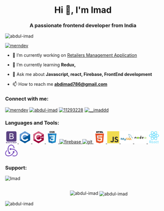 <h1 align="center">Hi 👋, I'm Imad</h1>
<h3 align="center">A passionate frontend developer from India</h3>

<p align="left"> <img src="https://komarev.com/ghpvc/?username=abdul-imad&label=Profile%20views&color=0e75b6&style=flat" alt="abdul-imad" /> </p>

<p align="left"> <a href="https://twitter.com/merndev" target="blank"><img src="https://img.shields.io/twitter/follow/merndev?logo=twitter&style=for-the-badge" alt="merndev" /></a> </p>

- 🔭 I’m currently working on [Retailers Management Application](https://github.com/abdul-imad/Retailers-Management)

- 🌱 I’m currently learning **Redux,**

- 💬 Ask me about **Javascript, react, Firebase, FrontEnd development**

- 📫 How to reach me **abdimad786@gmail.com**

<h3 align="left">Connect with me:</h3>
<p align="left">
<a href="https://twitter.com/merndev" target="blank"><img align="center" src="https://raw.githubusercontent.com/rahuldkjain/github-profile-readme-generator/master/src/images/icons/Social/twitter.svg" alt="merndev" height="30" width="40" /></a>
<a href="https://linkedin.com/in/abdul-imad" target="blank"><img align="center" src="https://raw.githubusercontent.com/rahuldkjain/github-profile-readme-generator/master/src/images/icons/Social/linked-in-alt.svg" alt="abdul-imad" height="30" width="40" /></a>
<a href="https://stackoverflow.com/users/11293228" target="blank"><img align="center" src="https://raw.githubusercontent.com/rahuldkjain/github-profile-readme-generator/master/src/images/icons/Social/stack-overflow.svg" alt="11293228" height="30" width="40" /></a>
<a href="https://instagram.com/__imaddd" target="blank"><img align="center" src="https://raw.githubusercontent.com/rahuldkjain/github-profile-readme-generator/master/src/images/icons/Social/instagram.svg" alt="__imaddd" height="30" width="40" /></a>
</p>

<h3 align="left">Languages and Tools:</h3>
<p align="left"> <a href="https://getbootstrap.com" target="_blank"> <img src="https://raw.githubusercontent.com/devicons/devicon/master/icons/bootstrap/bootstrap-plain-wordmark.svg" alt="bootstrap" width="40" height="40"/> </a> <a href="https://www.cprogramming.com/" target="_blank"> <img src="https://raw.githubusercontent.com/devicons/devicon/master/icons/c/c-original.svg" alt="c" width="40" height="40"/> </a> <a href="https://www.w3schools.com/cpp/" target="_blank"> <img src="https://raw.githubusercontent.com/devicons/devicon/master/icons/cplusplus/cplusplus-original.svg" alt="cplusplus" width="40" height="40"/> </a> <a href="https://www.w3schools.com/css/" target="_blank"> <img src="https://raw.githubusercontent.com/devicons/devicon/master/icons/css3/css3-original-wordmark.svg" alt="css3" width="40" height="40"/> </a> <a href="https://firebase.google.com/" target="_blank"> <img src="https://www.vectorlogo.zone/logos/firebase/firebase-icon.svg" alt="firebase" width="40" height="40"/> </a> <a href="https://git-scm.com/" target="_blank"> <img src="https://www.vectorlogo.zone/logos/git-scm/git-scm-icon.svg" alt="git" width="40" height="40"/> </a> <a href="https://www.w3.org/html/" target="_blank"> <img src="https://raw.githubusercontent.com/devicons/devicon/master/icons/html5/html5-original-wordmark.svg" alt="html5" width="40" height="40"/> </a> <a href="https://developer.mozilla.org/en-US/docs/Web/JavaScript" target="_blank"> <img src="https://raw.githubusercontent.com/devicons/devicon/master/icons/javascript/javascript-original.svg" alt="javascript" width="40" height="40"/> </a> <a href="https://www.mysql.com/" target="_blank"> <img src="https://raw.githubusercontent.com/devicons/devicon/master/icons/mysql/mysql-original-wordmark.svg" alt="mysql" width="40" height="40"/> </a> <a href="https://nodejs.org" target="_blank"> <img src="https://raw.githubusercontent.com/devicons/devicon/master/icons/nodejs/nodejs-original-wordmark.svg" alt="nodejs" width="40" height="40"/> </a> <a href="https://reactjs.org/" target="_blank"> <img src="https://raw.githubusercontent.com/devicons/devicon/master/icons/react/react-original-wordmark.svg" alt="react" width="40" height="40"/> </a> <a href="https://redux.js.org" target="_blank"> <img src="https://raw.githubusercontent.com/devicons/devicon/master/icons/redux/redux-original.svg" alt="redux" width="40" height="40"/> </a> </p>

<h3 align="left">Support:</h3>
<p><a href="https://www.buymeacoffee.com/Imad"> <img align="left" src="https://cdn.buymeacoffee.com/buttons/v2/default-yellow.png" height="50" width="210" alt="Imad" /></a></p><br><br>

<p><img align="left" src="https://github-readme-stats.vercel.app/api/top-langs?username=abdul-imad&show_icons=true&locale=en&layout=compact" alt="abdul-imad" /></p>

<p>&nbsp;<img align="center" src="https://github-readme-stats.vercel.app/api?username=abdul-imad&show_icons=true&locale=en" alt="abdul-imad" /></p>

<p><img align="center" src="https://github-readme-streak-stats.herokuapp.com/?user=abdul-imad&" alt="abdul-imad" /></p>
